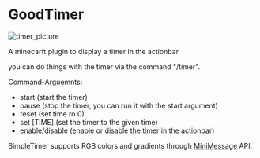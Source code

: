 # GoodTimer

![timer_picture](https://i.postimg.cc/PfSTDTBM/timer-nb.png)

A minecarft plugin to display a timer in the actionbar

you can do things with the timer via the command "/timer".

Command-Arguemnts:
- start (start the timer)
- pause (stop the timer, you can run it with the start argument)
- reset (set time ro 0)
- set [TIME] (set the timer to the given time)
- enable/disable (enable or disable the timer in the actionbar)

SimpleTimer supports RGB colors and gradients through [MiniMessage](https://github.com/KyoriPowered/adventure) API.
